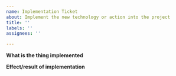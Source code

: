 ```yaml
---
name: Implementation Ticket
about: Implement the new technology or action into the project
title: ''
labels: ''
assignees: ''

---
```


**What is the thing implemented**

**Effect/result of implementation**
